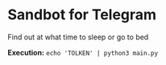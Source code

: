 # Sandbot for Telegram
Find out at what time to sleep or go to bed

**Execution:** `echo 'TOLKEN' | python3 main.py`
